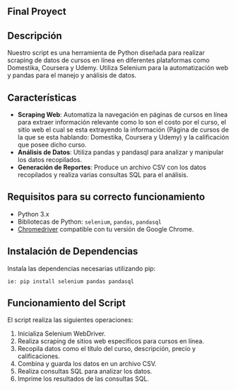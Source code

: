 ## Final Proyect

## Descripción
Nuestro script es una herramienta de Python diseñada para realizar scraping de datos de cursos en línea en diferentes plataformas como Domestika, Coursera y Udemy. Utiliza Selenium para la automatización web y pandas para el manejo y análisis de datos.

## Características
- **Scraping Web**: Automatiza la navegación en páginas de cursos en línea para extraer información relevante como lo son el costo por el curso, el sitio web el cual se esta extrayendo la información (Página de cursos de la que se esta hablando:  Domestika, Coursera y Udemy) y la calificación que posee dicho curso. 
- **Análisis de Datos**: Utiliza pandas y pandasql para analizar y manipular los datos recopilados.
- **Generación de Reportes**: Produce un archivo CSV con los datos recopilados y realiza varias consultas SQL para el análisis. 

## Requisitos para su correcto funcionamiento
- Python 3.x
- Bibliotecas de Python: `selenium`, `pandas`, `pandasql`
- [Chromedriver](https://sites.google.com/a/chromium.org/chromedriver/downloads) compatible con tu versión de Google Chrome.

## Instalación de Dependencias
Instala las dependencias necesarias utilizando pip:
```
ie: pip install selenium pandas pandasql
```

## Funcionamiento del Script
El script realiza las siguientes operaciones:
1. Inicializa Selenium WebDriver.
2. Realiza scraping de sitios web específicos para cursos en línea.
3. Recopila datos como el título del curso, descripción, precio y calificaciones.
4. Combina y guarda los datos en un archivo CSV.
5. Realiza consultas SQL para analizar los datos.
6. Imprime los resultados de las consultas SQL.

